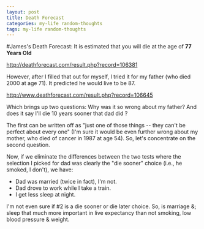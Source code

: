```yaml
---
layout: post
title: Death Forecast
categories: my-life random-thoughts
tags: my-life random-thoughts
---
```


#James's Death Forecast:
It is estimated that you will die at the age of **77 Years Old**
      
http://deathforecast.com/result.php?record=106381

However, after I filled that out for myself, I tried it for my father (who died 2000 at age 71).  It predicted he would live to be 87. 

http://www.deathforecast.com/result.php?record=106645

Which brings up two questions: Why was it so wrong about my father?  And does it say I'll die 10 years sooner that dad did ?

The first can be written off as "just one of those things -- they can't be perfect about every one" (I'm sure it would be even further wrong about my mother, who died of cancer in 1987 at age 54).  So, let's concentrate on the second question.

Now, if we eliminate the differences between the two tests where the selection I picked for dad was clearly the "die sooner" choice (i.e., he smoked, I don't), we have:

 * Dad was married (twice in fact), I'm not.
 * Dad drove to work while I take a train.
 * I get less sleep at night.

I'm not even sure if #2 is a die sooner or die later choice.  So, is marriage &; sleep that much more important in live expectancy than not smoking, low blood pressure & weight.

